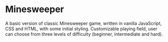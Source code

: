 # Minesweeper

A basic version of classic Minesweeper game, written in vanilla JavaScript, CSS and HTML, with some initial styling. 
Customizable playing field, user can choose from three levels of difficulty (beginner, intermediate and hard).
